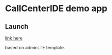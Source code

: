 CallCenterIDE demo app
=======

## Launch

[link here](https://cdn.rawgit.com/MacKentoch/CallCenterIDE/v0.1.2/index.html)

based on adminLTE template.
